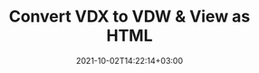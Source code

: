 ---
############################# Static ############################
layout: "autogen"
date: 2021-10-02T14:22:14+03:00
draft: false
path: "total/net/conversion/vdx-to-vdw/"

############################# Head ############################
head_title: "Convert VDX to VDW in C# VB.NET & View as HTML"
head_description: "Code example to convert VDX to VDW and 100+ other file formats in .NET (C#, VB.NET, ASP.NET & .NET Core) applications. Display the Converted VDW document as HTML viewer."

############################# Header ############################
title: "Convert VDX to VDW & View as HTML"
description: "Programmatically convert VDX to VDW in .NET applications using flexible options to customize the resultant document. Convert the complete document or specific pages based on page numbers or selective page ranges using the .NET document conversion library."

############################# SubMenu ############################
submenu:
    enable: false

############################# Content ############################
content:
    enable: true
    block:
    - title_left: "VDX to VDW Conversion in C# .NET"
      content_left: |
          VDX to VDW file conversion using C#. Add watermark and view the converted document as HTML without using any external software.

          -   Create **Converter** object to convert VDX document
          -   Set the convert options for VDW format
          -   Call **Convert** method of **Converter** class instance for conversion to VDW
          -   Set options for HTML viewer
          -   Create **Viewer** object to view converted VDW as HTML
          
      title_right: "Convert Whole Document or Specific Pages"
      content_right: |
          You require `GroupDocs.Conversion` & `GroupDocs.Viewer` namespaces to convert between a wide range of popular document types such as PDF, Microsoft Word, Excel, PowerPoint, Project, Outlook, HTML, diagrams and image file formats. Explore other [.NET APIs for Office documents](https://products.conholdate.com/total/net/) as offered by Conholdate.Total.
          
          Get the respective assembly files from the [downloads](https://downloads.conholdate.com/total/net) or fetch the whole package from [Nuget](https://www.nuget.org/packages/Conholdate.Total/) to add 'Conholdate.Total` directly in your workspace.
          
      code: |
          ```cs {linenos=false}
          // Convert VDX to VDW using GroupDocs.Conversion API
          // Create Converter object to convert VDX document
          using (Converter converter = new Converter("input.vdx"))
          {
              // set the convert options for VDW format
              var convertOptions = converter.GetPossibleConversions()["vdw"].ConvertOptions;

              // convert to VDW format
              converter.Convert("output.vdw", convertOptions);
          }

          // Set options for HTML viewer
          HtmlViewOptions viewOptions = HtmlViewOptions.ForEmbeddedResources("output{0}.html");

          // Create Viewer object to view converted VDW as HTML
          using (Viewer viewer = new Viewer("output.vdw"))
          {
              viewer.View(viewOptions);
          }
          ```
    - title_left: "Add Watermark to Converted VDW in C#"
      content_left: |
          Accurately convert documents (VDX to VDW) exactly as the original file and apply text or image watermarks to the converted document pages using C# .NET.

          -   Create **Converter** object to convert VDX document
          -   Create new instance of **WatermarkOptions** class
          -   Specify watermark properties (color, width, text, image etc)
          -   Instantiate the proper **ConvertOptions** class
          -   Set **Watermark** property of the **ConvertOptions** instance
          -   Call **Convert** method of **Converter** class instance for conversion to VDW
        
      title_right: "Source Document Information Extraction"
      content_right: |
          The documents information extraction feature not only allows getting the basic information about the source document file but it also supports extracting some valuable file-format specific information such as project start and end dates of a Microsoft Project file, any printing restrictions on a PDF document, list of folders enclosed in an Outlook data file etc. 

          Convert popular document file formats on different operating systems such as Windows, Linux or macOS while using platforms such as Windows Azure, Mono and Xamarin.
          
      code: |
          ```cs {linenos=false}
          // Create Converter object to convert VDX document
          using (Converter converter = new Converter("input.vdx"))
          {
              // Create new instance of WatermarkOptions class
              WatermarkOptions watermark = new WatermarkOptions
              {
                  Text = "Sample watermark",
                  Color = Color.Red,
                  Width = 100,
                  Height = 100,
                  Background = true
              };

              // Instantiate the proper ConvertOptions class
              PdfConvertOptions options = new PdfConvertOptions
              {
                  Watermark = watermark
              };

              // convert to VDW format
              converter.Convert("output.vdw", options);
          }
          ```
############################# About Formats ############################
about_formats:
    enable: false
############################# More Formats ############################
more_formats:
    enable: true
    auto: false
    other_out_formats: PDF DOCX DOT DOTX DOTM TXT RTF HTML MHTML XLS XLSX XLSM XLT XLTX XLTM CSV DIF PPT PPTX PPS PPSX POT POTX POTM ODT OTT OTP ODP ODS EMZ WMZ SVGZ TEX DCM WMF BMP PNG GIF JPEG TIFF
############################# Back to top ###############################
back_to_top:
  enable: true
---